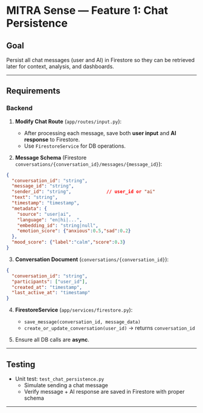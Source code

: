 
# MITRA Sense — Feature 1: Chat Persistence

## Goal
Persist all chat messages (user and AI) in Firestore so they can be retrieved later for context, analysis, and dashboards.  

---

## Requirements

### Backend
1. **Modify Chat Route** (`app/routes/input.py`):
   - After processing each message, save both **user input** and **AI response** to Firestore.  
   - Use `FirestoreService` for DB operations.  

2. **Message Schema** (Firestore `conversations/{conversation_id}/messages/{message_id}`):
```json
{
  "conversation_id": "string",
  "message_id": "string",
  "sender_id": "string",             // user_id or "ai"
  "text": "string",
  "timestamp": "timestamp",
  "metadata": {
    "source": "user|ai",
    "language": "en|hi|...",
    "embedding_id": "string|null",
    "emotion_score": {"anxious":0.5,"sad":0.2}
  },
  "mood_score": {"label":"calm","score":0.3}
}
```

3. **Conversation Document** (`conversations/{conversation_id}`):
```json
{
  "conversation_id": "string",
  "participants": ["user_id"],
  "created_at": "timestamp",
  "last_active_at": "timestamp"
}
```

4. **FirestoreService** (`app/services/firestore.py`):
   - `save_message(conversation_id, message_data)`  
   - `create_or_update_conversation(user_id)` → returns `conversation_id`  

5. Ensure all DB calls are **async**.

---

## Testing
- Unit test: `test_chat_persistence.py`  
  - Simulate sending a chat message  
  - Verify message + AI response are saved in Firestore with proper schema  

---
